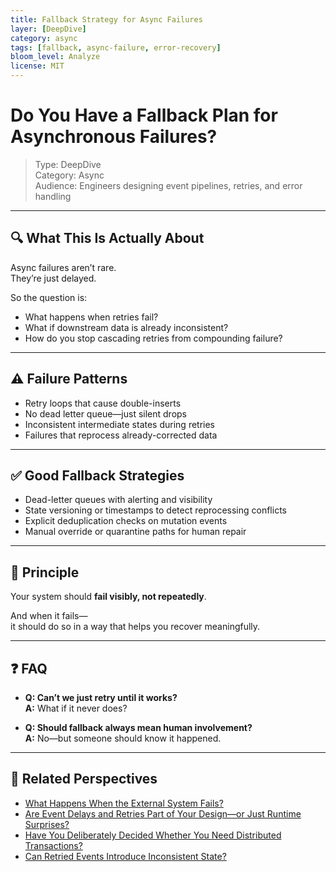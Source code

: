 ```yaml
---
title: Fallback Strategy for Async Failures
layer: [DeepDive]
category: async
tags: [fallback, async-failure, error-recovery]
bloom_level: Analyze
license: MIT
---
```


# Do You Have a Fallback Plan for Asynchronous Failures?

> Type: DeepDive  
> Category: Async  
> Audience: Engineers designing event pipelines, retries, and error handling

---

## 🔍 What This Is Actually About

Async failures aren’t rare.  
They’re just delayed.

So the question is:

- What happens when retries fail?
- What if downstream data is already inconsistent?
- How do you stop cascading retries from compounding failure?

---

## ⚠️ Failure Patterns

- Retry loops that cause double-inserts  
- No dead letter queue—just silent drops  
- Inconsistent intermediate states during retries  
- Failures that reprocess already-corrected data

---

## ✅ Good Fallback Strategies

- Dead-letter queues with alerting and visibility  
- State versioning or timestamps to detect reprocessing conflicts  
- Explicit deduplication checks on mutation events  
- Manual override or quarantine paths for human repair

---

## 🧠 Principle

Your system should **fail visibly, not repeatedly**.

And when it fails—  
it should do so in a way that helps you recover meaningfully.

---

## ❓ FAQ

- **Q: Can’t we just retry until it works?**  
  **A:** What if it never does?

- **Q: Should fallback always mean human involvement?**  
  **A:** No—but someone should know it happened.

---

## 🔗 Related Perspectives

- [What Happens When the External System Fails?](../async/external-failure-impact.md)
- [Are Event Delays and Retries Part of Your Design—or Just Runtime Surprises?](../async/event-retry-delay.md)
- [Have You Deliberately Decided Whether You Need Distributed Transactions?](distributed-transaction-design.md)
- [Can Retried Events Introduce Inconsistent State?](../async/retry-consistency.md)
